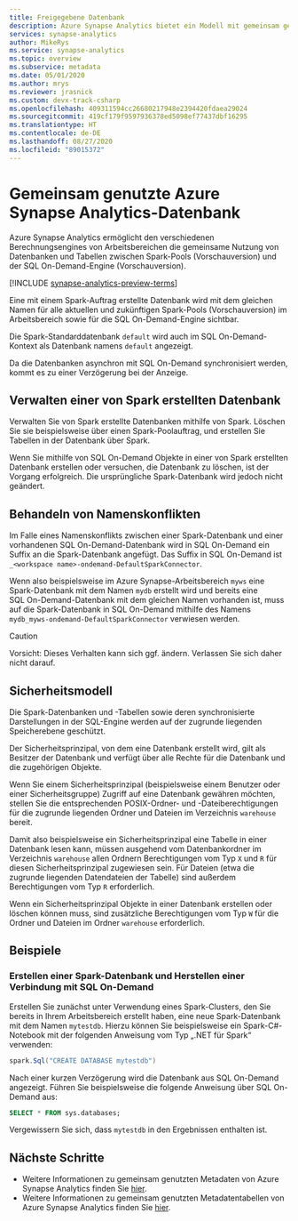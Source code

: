 ```yaml
---
title: Freigegebene Datenbank
description: Azure Synapse Analytics bietet ein Modell mit gemeinsam genutzten Metadaten, das es ermöglicht, über die zugehörige SQL On-Demand-Engine (Vorschauversion) und die SQL-Pool-Engine auf eine in Apache Spark erstellte Datenbank zuzugreifen.
services: synapse-analytics
author: MikeRys
ms.service: synapse-analytics
ms.topic: overview
ms.subservice: metadata
ms.date: 05/01/2020
ms.author: mrys
ms.reviewer: jrasnick
ms.custom: devx-track-csharp
ms.openlocfilehash: 409311594cc26680217948e2394420fdaea29024
ms.sourcegitcommit: 419cf179f9597936378ed5098ef77437dbf16295
ms.translationtype: HT
ms.contentlocale: de-DE
ms.lasthandoff: 08/27/2020
ms.locfileid: "89015372"
---
```

# <a name="azure-synapse-analytics-shared-database"></a>Gemeinsam genutzte Azure Synapse Analytics-Datenbank

Azure Synapse Analytics ermöglicht den verschiedenen Berechnungsengines von Arbeitsbereichen die gemeinsame Nutzung von Datenbanken und Tabellen zwischen Spark-Pools (Vorschauversion) und der SQL On-Demand-Engine (Vorschauversion).

[!INCLUDE [synapse-analytics-preview-terms](../../../includes/synapse-analytics-preview-terms.md)]

Eine mit einem Spark-Auftrag erstellte Datenbank wird mit dem gleichen Namen für alle aktuellen und zukünftigen Spark-Pools (Vorschauversion) im Arbeitsbereich sowie für die SQL On-Demand-Engine sichtbar.

Die Spark-Standarddatenbank `default` wird auch im SQL On-Demand-Kontext als Datenbank namens `default` angezeigt.

Da die Datenbanken asynchron mit SQL On-Demand synchronisiert werden, kommt es zu einer Verzögerung bei der Anzeige.

## <a name="manage-a-spark-created-database"></a>Verwalten einer von Spark erstellten Datenbank

Verwalten Sie von Spark erstellte Datenbanken mithilfe von Spark. Löschen Sie sie beispielsweise über einen Spark-Poolauftrag, und erstellen Sie Tabellen in der Datenbank über Spark.

Wenn Sie mithilfe von SQL On-Demand Objekte in einer von Spark erstellten Datenbank erstellen oder versuchen, die Datenbank zu löschen, ist der Vorgang erfolgreich. Die ursprüngliche Spark-Datenbank wird jedoch nicht geändert.

## <a name="how-name-conflicts-are-handled"></a>Behandeln von Namenskonflikten

Im Falle eines Namenskonflikts zwischen einer Spark-Datenbank und einer vorhandenen SQL On-Demand-Datenbank wird in SQL On-Demand ein Suffix an die Spark-Datenbank angefügt. Das Suffix in SQL On-Demand ist `_<workspace name>-ondemand-DefaultSparkConnector`.

Wenn also beispielsweise im Azure Synapse-Arbeitsbereich `myws` eine Spark-Datenbank mit dem Namen `mydb` erstellt wird und bereits eine SQL On-Demand-Datenbank mit dem gleichen Namen vorhanden ist, muss auf die Spark-Datenbank in SQL On-Demand mithilfe des Namens `mydb_myws-ondemand-DefaultSparkConnector` verwiesen werden.

> [!CAUTION]
> Vorsicht: Dieses Verhalten kann sich ggf. ändern. Verlassen Sie sich daher nicht darauf.

## <a name="security-model"></a>Sicherheitsmodell

Die Spark-Datenbanken und -Tabellen sowie deren synchronisierte Darstellungen in der SQL-Engine werden auf der zugrunde liegenden Speicherebene geschützt.

Der Sicherheitsprinzipal, von dem eine Datenbank erstellt wird, gilt als Besitzer der Datenbank und verfügt über alle Rechte für die Datenbank und die zugehörigen Objekte.

Wenn Sie einem Sicherheitsprinzipal (beispielsweise einem Benutzer oder einer Sicherheitsgruppe) Zugriff auf eine Datenbank gewähren möchten, stellen Sie die entsprechenden POSIX-Ordner- und -Dateiberechtigungen für die zugrunde liegenden Ordner und Dateien im Verzeichnis `warehouse` bereit. 

Damit also beispielsweise ein Sicherheitsprinzipal eine Tabelle in einer Datenbank lesen kann, müssen ausgehend vom Datenbankordner im Verzeichnis `warehouse` allen Ordnern Berechtigungen vom Typ `X` und `R` für diesen Sicherheitsprinzipal zugewiesen sein. Für Dateien (etwa die zugrunde liegenden Datendateien der Tabelle) sind außerdem Berechtigungen vom Typ `R` erforderlich. 

Wenn ein Sicherheitsprinzipal Objekte in einer Datenbank erstellen oder löschen können muss, sind zusätzliche Berechtigungen vom Typ `W` für die Ordner und Dateien im Ordner `warehouse` erforderlich.

## <a name="examples"></a>Beispiele

### <a name="create-and-connect-to-spark-database-with-sql-on-demand"></a>Erstellen einer Spark-Datenbank und Herstellen einer Verbindung mit SQL On-Demand

Erstellen Sie zunächst unter Verwendung eines Spark-Clusters, den Sie bereits in Ihrem Arbeitsbereich erstellt haben, eine neue Spark-Datenbank mit dem Namen `mytestdb`. Hierzu können Sie beispielsweise ein Spark-C#-Notebook mit der folgenden Anweisung vom Typ „.NET für Spark“ verwenden:

```csharp
spark.Sql("CREATE DATABASE mytestdb")
```

Nach einer kurzen Verzögerung wird die Datenbank aus SQL On-Demand angezeigt. Führen Sie beispielsweise die folgende Anweisung über SQL On-Demand aus:

```sql
SELECT * FROM sys.databases;
```

Vergewissern Sie sich, dass `mytestdb` in den Ergebnissen enthalten ist.

## <a name="next-steps"></a>Nächste Schritte

- Weitere Informationen zu gemeinsam genutzten Metadaten von Azure Synapse Analytics finden Sie [hier](overview.md).
- Weitere Informationen zu gemeinsam genutzten Metadatentabellen von Azure Synapse Analytics finden Sie [hier](table.md).
